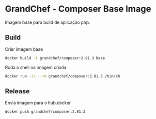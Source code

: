 # GrandChef - Composer Base Image
Imagem base para build de aplicação php.

## Build

Criar imagem base
```sh
docker build -t grandchef/composer:2.81.3 base
```

Roda o shell na imagem criada
```sh
docker run -it --rm grandchef/composer:2.81.3 /bin/sh
```

## Release

Envia imagem para o hub.docker
```sh
docker push grandchef/composer:2.81.3
```
